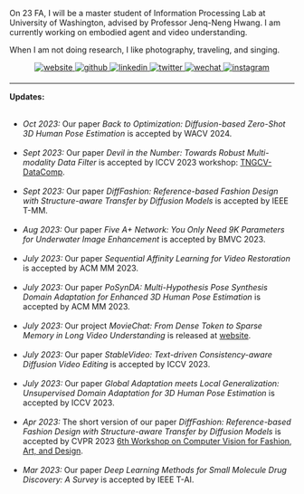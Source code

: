 On 23 FA, I will be a master student of Information Processing Lab at University of Washington, advised by Professor Jenq-Neng Hwang. I am currently working on embodied agent and video understanding.

When I am not doing research, I like photography, traveling, and singing.

<div align="center">
<a href="https://rese1f.github.io/" target="_blank">
<img src=https://img.shields.io/badge/home-%239cf.svg?&style=for-the-badge&logo=github&logoColor=white alt=website style="margin-bottom: 5px;" />
</a>
<a href="https://github.com/rese1f" target="_blank">
<img src=https://img.shields.io/badge/github-%2324292e.svg?&style=for-the-badge&logo=github&logoColor=white alt=github style="margin-bottom: 5px;" />
</a>
<a href="https://linkedin.com/in/wenhao-chai-658274238/" target="_blank">
<img src=https://img.shields.io/badge/linkedin-%231E77B5.svg?&style=for-the-badge&logo=linkedin&logoColor=white alt=linkedin style="margin-bottom: 5px;" />
</a>
<a href="https://twitter.com/re5e1f" target="_blank">
<img src=https://img.shields.io/badge/twitter-%232E87FB.svg?&style=for-the-badge&logo=twitter&logoColor=white alt=twitter style="margin-bottom: 5px;" />
 <a href="./src/wechat.jpg" target="_blank">
<img src=https://img.shields.io/badge/wechat-%a3c62b.svg?&style=for-the-badge&logo=wechat&logoColor=white alt=wechat style="margin-bottom: 5px;" />
</a>  
<a href="https://www.instagram.com/rese1f/" target="_blank">
<img src=https://img.shields.io/badge/instagram-e1306c.svg?&style=for-the-badge&logo=instagram&logoColor=white alt=instagram style="margin-bottom: 5px;" />
</a>  
</div>

<hr style="height:2px;border-width:0;color:gray;background-color:gray">
<b><i class="fa-solid fa-pen-to-square" style="font-size:24px"></i> Updates:</b><br><br>

<ul>

<li><i>Oct 2023:</i> <i class="fa-regular fa-note-sticky" style="font-size:20px"></i> Our paper <i>Back to Optimization: Diffusion-based Zero-Shot 3D Human Pose Estimation</i> is accepted by WACV 2024.
	</li><br>

<li><i>Sept 2023:</i> <i class="fa-regular fa-note-sticky" style="font-size:20px"></i> Our paper <i>Devil in the Number: Towards Robust Multi-modality Data Filter</i> is accepted by ICCV 2023 workshop: <a href="https://www.datacomp.ai/">TNGCV-DataComp</a>.
	</li><br>

<li><i>Sept 2023:</i> <i class="fa-regular fa-note-sticky" style="font-size:20px"></i> Our paper <i>DiffFashion: Reference-based Fashion Design with Structure-aware Transfer by Diffusion Models</i> is accepted by IEEE T-MM.
	</li><br>
 
<li><i>Aug 2023:</i> <i class="fa-regular fa-note-sticky" style="font-size:20px"></i> Our paper <i>Five A+ Network: You Only Need 9K Parameters for Underwater Image Enhancement</i> is accepted by BMVC 2023.
	</li><br>
 
<li><i>July 2023:</i> <i class="fa-regular fa-note-sticky" style="font-size:20px"></i> Our paper <i>Sequential Affinity Learning for Video Restoration</i> is accepted by ACM MM 2023.
	</li><br>

<li><i>July 2023:</i> <i class="fa-regular fa-note-sticky" style="font-size:20px"></i> Our paper <i>PoSynDA: Multi-Hypothesis Pose Synthesis Domain Adaptation for Enhanced 3D Human Pose Estimation</i> is accepted by ACM MM 2023.
	</li><br>

<li><i>July 2023:</i> <i class="fa-regular fa-copy" style="font-size:20px"></i> Our project <i>MovieChat: From Dense Token to Sparse Memory in Long Video Understanding</i> is released at <a href="https://rese1f.github.io/MovieChat/">website</a>.
	</li><br>

<li><i>July 2023:</i> <i class="fa-regular fa-note-sticky" style="font-size:20px"></i> Our paper <i>StableVideo: Text-driven Consistency-aware Diffusion Video Editing</i> is accepted by ICCV 2023.
	</li><br>

<li><i>July 2023:</i> <i class="fa-regular fa-note-sticky" style="font-size:20px"></i> Our paper <i>Global Adaptation meets Local Generalization: Unsupervised Domain Adaptation for 3D Human Pose Estimation</i> is accepted by ICCV 2023.
	</li><br>

<li><i>Apr 2023:</i> <i class="fa-regular fa-note-sticky" style="font-size:20px"></i> The short version of our paper <i>DiffFashion: Reference-based Fashion Design with Structure-aware Transfer by Diffusion Models</i> is accepted by CVPR 2023 <a href="http://conferences.visionbib.com/2023/cvpr-cvfad-6-23-call.html">6th Workshop on Computer Vision for Fashion, Art, and Design</a>.
	</li><br>

<li><i>Mar 2023:</i> <i class="fa-regular fa-note-sticky" style="font-size:20px"></i> Our paper <i>Deep Learning Methods for Small Molecule Drug Discovery: A Survey</i> is accepted by IEEE T-AI.
	</li><br>

</ul>
